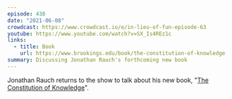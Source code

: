 ```yaml
---
episode: 438
date: "2021-06-08"
crowdcast: https://www.crowdcast.io/e/in-lieu-of-fun-episode-63
youtube: https://www.youtube.com/watch?v=SX_Is4REz1c
links:
  - title: Book
    url: https://www.brookings.edu/book/the-constitution-of-knowledge
summary: Discussing Jonathan Rauch's forthcoming new book
---
```

Jonathan Rauch returns to the show to talk about his new book, "[The Constitution of Knowledge][book]".

[book]: https://www.brookings.edu/book/the-constitution-of-knowledge
